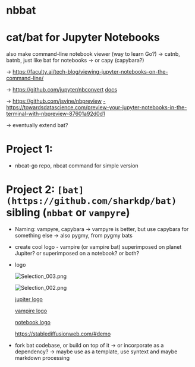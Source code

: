 # nbbat

# cat/bat for Jupyter Notebooks

also make command-line notebook viewer (way to learn Go?) → catnb, batnb, just like bat for notebooks → or capy (capybara?)

→ https://faculty.ai/tech-blog/viewing-jupyter-notebooks-on-the-command-line/ 

→ https://github.com/jupyter/nbconvert [docs](https://nbconvert.readthedocs.io/en/latest/)

→ https://github.com/jsvine/nbpreview [-](https://github.com/jsvine/nbpreview) https://towardsdatascience.com/preview-your-jupyter-notebooks-in-the-terminal-with-nbpreview-87601a92d0d1

→ eventually extend bat?

# Project 1:

- nbcat-go repo, nbcat command for simple version

# Project 2: `[bat](https://github.com/sharkdp/bat)` sibling (`nbbat` or  `vampyre`)

- Naming: vampyre, capybara → vampyre is better, but use capybara for something else → also pygmy, from pygmy bats
- create cool logo - vampire (or vampire bat) superimposed on planet Jupiter? or superimposed on a notebook? or both?
- logo
    
    ![Selection_003.png](https://prod-files-secure.s3.us-west-2.amazonaws.com/e74f0423-4454-4dd0-ae43-e45cbc541e73/2b09fb99-064d-4c2f-8e04-8d7ff2938ddc/Selection_003.png)
    
    ![Selection_002.png](https://prod-files-secure.s3.us-west-2.amazonaws.com/e74f0423-4454-4dd0-ae43-e45cbc541e73/99071ed2-1591-43ae-8629-67638c2f70cf/Selection_002.png)
    
    [jupiter logo](https://www.google.com/search?q=jupiter+logo+vector+graphic&tbm=isch&ved=2ahUKEwiWsODT2JmCAxU7rycCHVQPBFcQ2-cCegQIABAA&oq=jupiter+logo+vector+graphic&gs_lcp=CgNpbWcQAzoECCMQJzoFCAAQgAQ6BAgAEB46BggAEAUQHjoGCAAQCBAeUN4UWNY6YOY7aABwAHgAgAFMiAG5CJIBAjE2mAEAoAEBqgELZ3dzLXdpei1pbWfAAQE&sclient=img&ei=6H09ZZacK7vensEP1J6QuAU&bih=726&biw=1472&client=firefox-b-d)
    
    [vampire logo](https://www.google.com/search?q=vampire+logo&tbm=isch&ved=2ahUKEwjguujc2JmCAxWnXqQEHeOzBpIQ2-cCegQIABAA&oq=vampire+logo&gs_lcp=CgNpbWcQAzIFCAAQgAQyBQgAEIAEMgUIABCABDIFCAAQgAQyBQgAEIAEMgUIABCABDIFCAAQgAQyBQgAEIAEMgUIABCABDIFCAAQgAQ6BAgjECc6BwgAEIoFEENQihNYjyNgkCVoAHAAeACAAUyIAYMHkgECMTOYAQCgAQGqAQtnd3Mtd2l6LWltZ8ABAQ&sclient=img&ei=-309ZaDRK6e9kdUP4-eakAk&bih=726&biw=1472&client=firefox-b-d)
    
    [notebook logo](https://www.google.com/search?q=notebook+logo&tbm=isch&ved=2ahUKEwjvqM_w2JmCAxVpdKQEHXaPAkMQ2-cCegQIABAA&oq=notebook+logo&gs_lcp=CgNpbWcQAzIFCAAQgAQyBQgAEIAEMgUIABCABDIFCAAQgAQyBQgAEIAEMgUIABCABDIFCAAQgAQyBggAEAUQHjIGCAAQBRAeMgYIABAFEB46BAgjECc6BwgjEOoCECc6BwgAEIoFEENQlgpYmB1g7x5oAXAAeACAAVaIAe0HkgECMTSYAQCgAQGqAQtnd3Mtd2l6LWltZ7ABCsABAQ&sclient=img&ei=JX49Za-CD-nokdUP9p6KmAQ&bih=726&biw=1472&client=firefox-b-d)
    
    https://stablediffusionweb.com/#demo 
    
- fork bat codebase, or build on top of it → or incorporate as a dependency? → maybe use as a template, use syntext and maybe markdown processing

